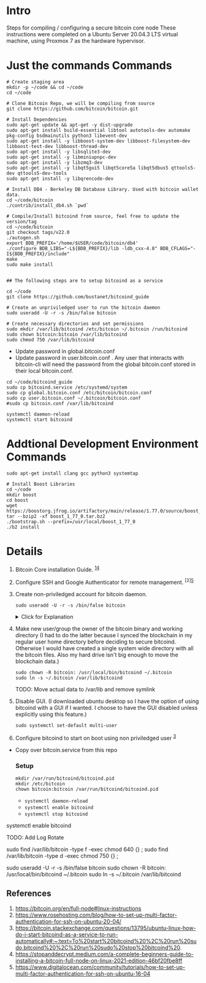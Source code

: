 # Intro
Steps for compiling / configuring a secure bitcoin core node 
These instructions were completed on a Ubuntu Server 20.04.3 LTS virtual machine, using Proxmox 7 as the hardware hypervisor. 


# Just the commands Commands

```
# Create staging area
mkdir -p ~/code && cd ~/code
cd ~/code

# Clone Bitcoin Repo, we will be compiling from source
git clone https://github.com/bitcoin/bitcoin.git

# Install Dependencies
sudo apt-get update && apt-get -y dist-upgrade
sudo apt-get install build-essential libtool autotools-dev automake pkg-config bsdmainutils python3 libevent-dev
sudo apt-get install -y libboost-system-dev libboost-filesystem-dev libboost-test-dev libboost-thread-dev
sudo apt-get install -y libsqlite3-dev
sudo apt-get install -y libminiupnpc-dev
sudo apt-get install -y libzmq3-dev
sudo apt-get install -y libqt5gui5 libqt5core5a libqt5dbus5 qttools5-dev qttools5-dev-tools
sudo apt-get install -y libqrencode-dev

# Install DB4 - Berkeley DB Database Library. Used with bitcoin wallet data. 
cd ~/code/bitcoin
./contrib/install_db4.sh `pwd`

# Compile/Install bitcoind from source, feel free to update the version/tag
cd ~/code/bitcoin
git checkout tags/v22.0
./autogen.sh
export BDB_PREFIX='/home/$USER/code/bitcoin/db4'
./configure BDB_LIBS="-L${BDB_PREFIX}/lib -ldb_cxx-4.8" BDB_CFLAGS="-I${BDB_PREFIX}/include"
make
sudo make install


## The following steps are to setup bitcoind as a service

cd ~/code
git clone https://github.com/bustanet/bitcoind_guide

# Create an unpriviledged user to run the bitcoin daemon
sudo useradd -U -r -s /bin/false bitcoin

# Create necessary directories and set permissions
sudo mkdir /var/lib/bitcoind /etc/bitcoin ~/.bitcoin /run/bitcoind
sudo chown bitcoin:bitcoin /var/lib/bitcoind
sudo chmod 750 /var/lib/bitcoind
```

- Update password in global.bitcoin.conf
- Update password in user.bitcoin.conf . Any user that interacts with bitcoin-cli will need the password from the global bitcoin.conf stored in their local bitcoin.conf. 

```
cd ~/code/bitcoind_guide
sudo cp bitcoind.service /etc/systemd/system
sudo cp global.bitcoin.conf /etc/bitcoin/bitcoin.conf
sudo cp user.bitcoin.conf ~/.bitcoin/bitcoin.conf
#sudo cp bitcoin.conf /var/lib/bitcoind

systemctl daemon-reload
systemctl start bitcoind

```


# Addtional Development Environment Commands


```
sudo apt-get install clang gcc python3 systemtap

# Install Boost Libraries
cd ~/code
mkdir boost
cd boost
wget https://boostorg.jfrog.io/artifactory/main/release/1.77.0/source/boost_1_77_0.tar.bz2
tar --bzip2 -xf boost_1_77_0.tar.bz2
./bootstrap.sh --prefix=/usr/local/boost_1_77_0
./b2 install
```





# Details
1. Bitcoin Core installation Guide. <sup>[1](#references)[4](#references)</sup>

2. Configure SSH and Google Authenticator for remote management. <sup>[2][5](#references)</sup>

3. Create non-priviledged account for bitcoin daemon.

    ```sudo useradd -U -r -s /bin/false bitcoin```
    <details>
    <summary> Click for Explanation </summary>

        -U create group named bitcoin  
        -r create a system account
          > System users will be created with no aging information in /etc/shadow,
          > and their numeric identifiers are chosen in the SYS_UID_MIN–SYS_UID_MAX
          > range, defined in /etc/login.defs, instead of UID_MIN–UID_MAX (and 
          > their GID counterparts for the creation of groups)."

        -s /bin/false sets the login shell to /bin/false (this way no one can potentially login with this user and get a shell
    </summary>

4. Make new user/group the owner of the bitcoin binary and working directory (I had to do the latter because I synced the blockchain in my regular user home directory before deciding to secure bitcoind.  Otherwise I would have created a single system wide directory with all the bitcoin files. Also my hard drive isn't big enough to move the blockchain data.)

    ```
    sudo chown -R bitcoin: /usr/local/bin/bitcoind ~/.bitcoin
    sudo ln -s ~/.bitcoin /var/lib/bitcoind
    ``` 

    TODO: Move actual data to /var/lib and remove symlink

5. Disable GUI. (I downloaded ubuntu desktop so I have the option of using bitcoind with a GUI if I wanted. I choose to have the GUI disabled unless explicitly using this feature.)

    ```sudo systemctl set-default multi-user```

6. Configure bitcoind to start on boot using non priviledged user <sup>[3](#references)</sup>
  * Copy over bitcoin.service from this repo

    ### Setup    

    ```
    mkdir /var/run/bitcoind/bitcoind.pid
    mkdir /etc/bitcoin
    chown bitcoin:bitcoin /var/run/bitcoind/bitcoind.pid

    ```





    * ```systemctl daemon-reload```
    * ```systemctl enable bitcoind```
    * ```systemctl stop bitcoind```





systemctl enable bitcoind

TODO: Add Log Rotate







sudo find /var/lib/bitcoin -type f -exec chmod 640 {} \;
sudo find /var/lib/bitcoin -type d -exec chmod 750 {} \;




sudo useradd -U -r -s /bin/false bitcoin
sudo chown -R bitcoin: /usr/local/bin/bitcoind ~/.bitcoin
sudo ln -s ~/.bitcoin /var/lib/bitcoind








## References
1. https://bitcoin.org/en/full-node#linux-instructions
2. https://www.rosehosting.com/blog/how-to-set-up-multi-factor-authentication-for-ssh-on-ubuntu-20-04/
3. https://bitcoin.stackexchange.com/questions/13795/ubuntu-linux-how-do-i-start-bitcoind-as-a-service-to-run-automatically#:~:text=To%20start%20bitcoind%20%2C%20run%20sudo,bitcoind%20%2C%20run%20sudo%20stop%20bitcoind%20.
4. https://stopanddecrypt.medium.com/a-complete-beginners-guide-to-installing-a-bitcoin-full-node-on-linux-2021-edition-46bf20fbe8ff
5. https://www.digitalocean.com/community/tutorials/how-to-set-up-multi-factor-authentication-for-ssh-on-ubuntu-16-04


